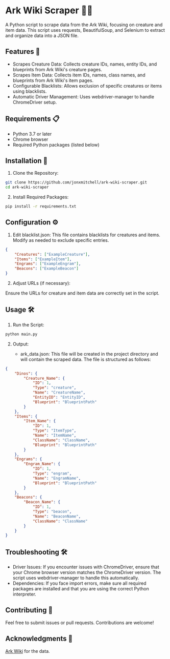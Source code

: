 # Ark Wiki Scraper 🦖📜

A Python script to scrape data from the Ark Wiki, focusing on creature and item data. This script uses requests, BeautifulSoup, and Selenium to extract and organize data into a JSON file.

## Features 🚀

- Scrapes Creature Data: Collects creature IDs, names, entity IDs, and blueprints from Ark Wiki's creature pages.
- Scrapes Item Data: Collects item IDs, names, class names, and blueprints from Ark Wiki's item pages.
- Configurable Blacklists: Allows exclusion of specific creatures or items using blacklists.
- Automatic Driver Management: Uses webdriver-manager to handle ChromeDriver setup.

## Requirements 📋

- Python 3.7 or later
- Chrome browser
- Required Python packages (listed below)

## Installation 🔧

1. Clone the Repository:

```bash
git clone https://github.com/jonxmitchell/ark-wiki-scraper.git
cd ark-wiki-scraper
```

2. Install Required Packages:

```bash
pip install -r requirements.txt
```

## Configuration ⚙️

1. Edit blacklist.json:
   This file contains blacklists for creatures and items. Modify as needed to exclude specific entries.

```json
{
	"Creatures": ["ExampleCreature"],
	"Items": ["ExampleItem"],
	"Engrams": ["ExampleEngram"],
	"Beacons": ["ExampleBeacon"]
}
```

2. Adjust URLs (if necessary):

Ensure the URLs for creature and item data are correctly set in the script.

## Usage 🛠️

1. Run the Script:

```bash
python main.py
```

2. Output:

   - ark_data.json: This file will be created in the project directory and will contain the scraped data. The file is structured as follows:

```json
{
	"Dinos": {
		"Creature_Name": {
			"ID": 1,
			"Type": "creature",
			"Name": "CreatureName",
			"EntityID": "EntityID",
			"Blueprint": "BlueprintPath"
		}
	},
	"Items": {
		"Item_Name": {
			"ID": 1,
			"Type": "ItemType",
			"Name": "ItemName",
			"ClassName": "ClassName",
			"Blueprint": "BlueprintPath"
		}
	},
	"Engrams": {
		"Engram_Name": {
			"ID": 1,
			"Type": "engram",
			"Name": "EngramName",
			"Blueprint": "BlueprintPath"
		}
	},
	"Beacons": {
		"Beacon_Name": {
			"ID": 1,
			"Type": "beacon",
			"Name": "BeaconName",
			"ClassName": "ClassName"
		}
	}
}
```

## Troubleshooting 🛠️

- Driver Issues: If you encounter issues with ChromeDriver, ensure that your Chrome browser version matches the ChromeDriver version. The script uses webdriver-manager to handle this automatically.
- Dependencies: If you face import errors, make sure all required packages are installed and that you are using the correct Python interpreter.

## Contributing 🤝

Feel free to submit issues or pull requests. Contributions are welcome!

## Acknowledgments 🙌

[Ark Wiki](https://ark.wiki.gg) for the data.
